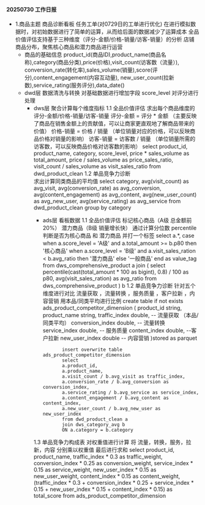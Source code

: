 #### 20250730 工作日报
* 1.商品主题 商品诊断看板 任务工单(对0729日的工单进行优化)
     在进行模拟数据时，对初始数据进行了简单的运算，从而给后面的数据减少了运算成本
  全品价值评估支持基于三种维度（评分-金额/价格-销量/访客-销量）的分析
  店铺商品分布，聚焦核心商品和潜力商品进行运营
  * 商品的基础信息
    product_id(商品ID),product_name(商品名称),category(商品分类),price(价格),visit_count(访客数（流量）),
    conversion_rate(转化率),sales_volume(销量),score(评分),content_engagement(内容互动量),
    new_user_count(拉新数),service_rating(服务评分),data_date()
  * dwd层 数据清洗与转换
    对基础数据进行增加字段 score_level 对评分进行处理
    * dws层 聚合计算每个维度指标
      1.1 全品价值评估
         求出每个商品维度的评分-金额/价格-销量/访客-销量 
          评分-金额 = 评分 * 金额 （主要反映了商品在销售金额上的贡献值，可以让商家更直观地了解商品带来的价值）
          价格-销量 = 价格 / 销量 （单位销量对应的价格，可以反映商品价格对销量的影响）
          访客-销量 = 访客数 / 销量 （单位销量所需的访客数，可以反映商品价格对访客数的影响）
               select
               product_id,
               product_name,
               category,
               score_level,
               price * sales_volume as total_amount,
               price / sales_volume as price_sales_ratio,
               visit_count / sales_volume as visit_sales_ratio
               from dwd_product_clean
      1.2 单品竞争力诊断  
        求出计算同类商品的平均值
            select
            category,
            avg(visit_count) as avg_visit,
            avg(conversion_rate) as avg_conversion,
            avg(content_engagement) as avg_content,
            avg(new_user_count) as avg_new_user,
            avg(service_rating) as avg_service
            from dwd_product_clean
            group by category
      * ads层 看板数据
        1.1 全品价值评估
            标记核心商品（A级 总金额前20%） 潜力商品（B级 销量增长快）
            通过计算分位数 percentile 判断是否为核心商品 和 潜力商品  并打一个标签
                select
                a.*,
                case when a.score_level = 'A级' and a.total_amount >= b.p80 then '核心商品'
                when a.score_level = 'B级' and a.visit_sales_ration < b.avg_ratio then '潜力商品'
                else '一般商品' end as value_tag
                from dws_comprehensive_product a
                join (
                select
                percentile(cast(total_amount * 100 as bigint), 0.8) / 100 as p80,
                avg(visit_sales_ration) as avg_ratio
                from dws_comprehensive_product
                ) b
        1.2 单品竞争力诊断
            针对五个维度进行对比
                流量获取 ，流量转换 ，服务质量 ，客户拉新 ，内容营销
                用本品/同类平均进行比例
                   create table if not exists ads_product_competitor_dimension (
                   product_id string,
                   product_name string,
                   traffic_index double,  -- 流量获取 （本品/同类平均）
                   conversion_index double, -- 流量转换
                   service_index double, -- 服务质量
                   content_index double,  --客户拉新
                   new_user_index double  -- 内容营销
                   )stored as parquet
                 
                   insert overwrite table ads_product_competitor_dimension
                   select
                   a.product_id,
                   a.product_name,
                   a.visit_count / b.avg_visit as traffic_index,
                   a.conversion_rate / b.avg_conversion as conversion_index,
                   a.service_rating / b.avg_service as service_index,
                   a.content_engagement / b.avg_content as content_index,
                   a.new_user_count / b.avg_new_user as new_user_index
                   from dwd_product_clean a
                   join dws_category_avg b
                   ON a.category = b.category

      1.3 单品竞争力构成表 
          对权重值进行计算
          将 流量，转换，服务，拉新，内容 分别乘以权重值 最后进行求和
                select
                product_id,
                product_name,
                traffic_index * 0.3 as traffic_weight,
                conversion_index * 0.25 as conversion_weight,
                service_index * 0.15 as service_weight,
                new_user_index * 0.15 as new_user_weight,
                content_index * 0.15 as content_weight,
                (traffic_index * 0.3 + conversion_index * 0.25 +
                service_index * 0.15 + new_user_index * 0.15 +
                content_index * 0.15) as total_score
                from ads_product_competitor_dimension
          


			
		
		
			
			
